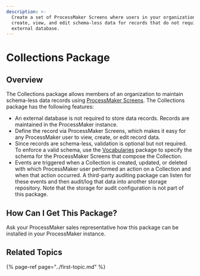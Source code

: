 ```yaml
---
description: >-
  Create a set of ProcessMaker Screens where users in your organization can
  create, view, and edit schema-less data for records that do not require an
  external database.
---
```


# Collections Package

## Overview

The Collections package allows members of an organization to maintain schema-less data records using [ProcessMaker Screens](../../designing-processes/design-forms/what-is-a-form.md). The Collections package has the following features:

* An external database is not required to store data records. Records are maintained in the ProcessMaker instance.
* Define the record via ProcessMaker Screens, which makes it easy for any ProcessMaker user to view, create, or edit record data.
* Since records are schema-less, validation is optional but not required. To enforce a valid schema, use the [Vocabularies](vocabularies.md) package to specify the schema for the ProcessMaker Screens that compose the Collection.
* Events are triggered when a Collection is created, updated, or deleted with which ProcessMaker user performed an action on a Collection and when that action occurred. A third-party auditing package can listen for these events and then audit/log that data into another storage repository. Note that the storage for audit configuration is not part of this package.

## How Can I Get This Package?

Ask your ProcessMaker sales representative how this package can be installed in your ProcessMaker instance.

## Related Topics

{% page-ref page="../first-topic.md" %}

